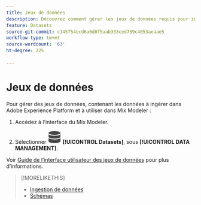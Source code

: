 ```yaml
---
title: Jeux de données
description: Découvrez comment gérer les jeux de données requis pour ingérer des données dans Mix Modeler.
feature: Datasets
source-git-commit: c145754ecd6a6d8f5aab333ced739c4053aeaae5
workflow-type: tm+mt
source-wordcount: '63'
ht-degree: 22%

---
```



# Jeux de données

Pour gérer des jeux de données, contenant les données à ingérer dans Adobe Experience Platform et à utiliser dans Mix Modeler :

1. Accédez à l’interface du Mix Modeler.

1. Sélectionner ![Données](../assets/icons/Data.svg) **[!UICONTROL Datasets]**, sous **[!UICONTROL DATA MANAGEMENT]**.

Voir [Guide de l’interface utilisateur des jeux de données](https://experienceleague.adobe.com/docs/experience-platform/catalog/datasets/user-guide.html?lang=fr) pour plus d’informations.

>[!MORELIKETHIS]
>
>* [Ingestion de données](overview.md)
>* [Schémas](schemas.md)
